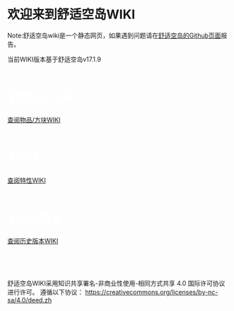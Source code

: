 # 欢迎来到舒适空岛WIKI

Note:舒适空岛wiki是一个静态网页，如果遇到问题请在[舒适空岛的Github页面](https://github.com/wzsjc2020/Minecraft-Comfy-Sky-Mod)报告。

当前WIKI版本基于舒适空岛v17.1.9

​     

<p style="color:white;font-size:25px;font-weight:bold;">📃 物品与方块</p>

 [查阅物品/方块WIKI](items.md)

​     

<p style="color:white;font-size:25px;font-weight:bold;">📃 特性</p>

 [查阅特性WIKI](common/features/root.md)

​     

<p style="color:white;font-size:25px;font-weight:bold;">📃 历史版本</p> 

[查阅历史版本WIKI](common/versions/root.md)

​     

​     

舒适空岛WIKI采用知识共享署名-非商业性使用-相同方式共享 4.0 国际许可协议进行许可。
遵循以下协议： https://creativecommons.org/licenses/by-nc-sa/4.0/deed.zh